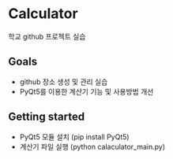 # Calculator
학교 github 프로젝트 실습

## Goals

* github 장소 생성 및 관리 실습
* PyQt5를 이용한 계산기 기능 및 사용방법 개선
  
## Getting started

* PyQt5 모듈 설치 (pip install PyQt5)
* 계산기 파일 실행 (python calaculator_main.py)

